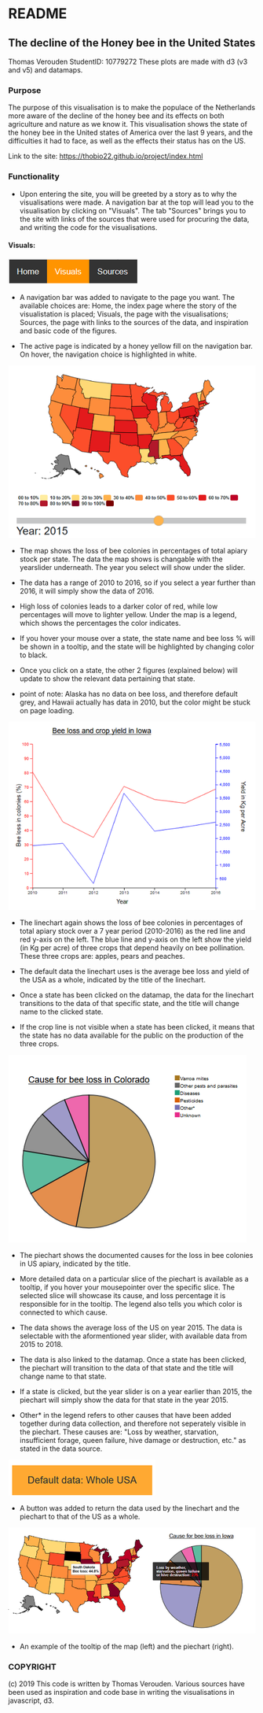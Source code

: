# README
## The decline of the Honey bee in the United States
Thomas Verouden
StudentID: 10779272
These plots are made with d3 (v3 and v5) and datamaps.

### Purpose
The purpose of this visualisation is to make the populace of the Netherlands more aware of the decline of the honey bee and its effects on both agriculture and nature as we know it. This visualisation shows the state of the honey bee in the United states of America over the last 9 years, and the difficulties it had to face, as well as the effects their status has on the US.

Link to the site: https://thobio22.github.io/project/index.html

### Functionality
* Upon entering the site, you will be greeted by a story as to why the visualisations were made. A navigation bar at the top will lead you to the visualisation by clicking on "Visuals". The tab "Sources" brings you to the site with links of the sources that were used for procuring the data, and writing the code for the visualisations.

#### Visuals:

![navbar](doc/navbar.png?raw=true "navbar")

* A navigation bar was added to navigate to the page you want. The available choices are: Home, the index page where the story of the visualistation is placed; Visuals, the page with the visualisations; Sources, the page with links to the sources of the data, and inspiration and basic code of the figures.

* The active page is indicated by a honey yellow fill on the navigation bar. On hover, the navigation choice is highlighted in white.



![map](doc/map.png?raw=true "map")

* The map shows the loss of bee colonies in percentages of total apiary stock per state. The data the map shows is changable with the yearslider underneath. The year you select will show under the slider.

* The data has a range of 2010 to 2016, so if you select a year further than 2016, it will simply show the data of 2016.

* High loss of colonies leads to a darker color of red, while low percentages will move to lighter yellow. Under the map is a legend, which shows the percentages the color indicates.

* If you hover your mouse over a state, the state name and bee loss % will be shown in a tooltip, and the state will be highlighted by changing color to black.

* Once you click on a state, the other 2 figures (explained below) will update to show the relevant data pertaining that state.

* point of note: Alaska has no data on bee loss, and therefore default grey, and Hawaii actually has data in 2010, but the color might be stuck on page loading.



![line](doc/line.png?raw=true "line")

* The linechart again shows the loss of bee colonies in percentages of total apiary stock over a 7 year period (2010-2016) as the red line and red y-axis on the left. The blue line and y-axis on the left show the yield (in Kg per acre) of three crops that depend heavily on bee pollination. These three crops are: apples, pears and peaches.

* The default data the linechart uses is the average bee loss and yield of the USA as a whole, indicated by the title of the linechart.

* Once a state has been clicked on the datamap, the data for the linechart transitions to the data of that specific state, and the title will change name to the clicked state.

* If the crop line is not visible when a state has been clicked, it means that the state has no data available for the public on the production of the three crops.



![pie](doc/pie.png?raw=true "pie")

* The piechart shows the documented causes for the loss in bee colonies in US apiary, indicated by the title.

* More detailed data on a particular slice of the piechart is available as a tooltip, if you hover your mousepointer over the specific slice. The selected slice will showcase its cause, and loss percentage it is responsible for in the tooltip. The legend also tells you which color is connected to which cause.

* The data shows the average loss of the US on year 2015. The data is selectable with the aformentioned year slider, with available data from 2015 to 2018.

* The data is also linked to the datamap. Once a state has been clicked, the piechart will transition to the data of that state and the title will change name to that state.

* If a state is clicked, but the year slider is on a year earlier than 2015, the piechart will simply show the data for that state in the year 2015.

* Other* in the legend refers to other causes that have been added together during data collection, and therefore not seperately visible in the piechart. These causes are: "Loss by weather, starvation, insufficient forage, queen failure, hive damage or destruction, etc." as stated in the data source.



![button](doc/button.png?raw=true "button")

* A button was added to return the data used by the linechart and the piechart to that of the US as a whole.


![tip](doc/tooltip.png?raw=true "tip")

* An example of the tooltip of the map (left) and the piechart (right).


### COPYRIGHT
(c) 2019
This code is written by Thomas Verouden.
Various sources have been used as inspiration and code base in writing the visualisations in javascript, d3.
